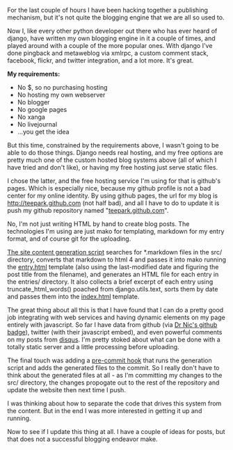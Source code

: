 For the last couple of hours I have been hacking together a publishing mechanism, but it's not quite the blogging engine that we are all so used to.

Now I, like every other python developer out there who has ever heard of django, have written my own blogging engine in it a couple of times, and played around with a couple of the more popular ones. With django I've done pingback and metaweblog via xmlrpc, a custom comment stack, facebook, flickr, and twitter integration, and a lot more. It's great.

**My requirements:**

- No $, so no purchasing hosting
- No hosting my own webserver
- No blogger
- No google pages
- No xanga
- No livejournal
- ...you get the idea

But this time, constrained by the requirements above, I wasn't going to be able to do those things. Django needs real hosting, and my free options are pretty much one of the custom hosted blog systems above (all of which I have tried and don't like), or having my free hosting just serve static files.

I chose the latter, and the free hosting service I'm using for that is github's pages. Which is especially nice, because my github profile is not a bad center for my online identity. By using github pages, the url for my blog is <http://teepark.github.com> (not half bad), and all I have to do to update it is push my github repository named "[teepark.github.com][]".

No, I'm not just writing HTML by hand to create blog posts. The technologies I'm using are just mako for templating, markdown for my entry format, and of course git for the uploading.

[The site content generation script](http://github.com/teepark/teepark.github.com/blob/master/generate.py) searches for *.markdown files in the src/ directory, converts that markdown to html 4 and passes it into mako running the [entry.html][] template (also using the last-modified date and figuring the post title from the filename), and generates an HTML file for each entry in the entries/ directory. It also collects a brief excerpt of each entry using truncate_html_words() poached from django.utils.text, sorts them by date and passes them into the [index.html][] template.

The great thing about all this is that I have found that I can do a pretty good job integrating with web services and having dynamic elements on my page entirely with javascript. So far I have data from github (via [Dr Nic's github badge](http://github.com/drnic/github-badges)), twitter (with their javascript embed), and even powerful comments on my posts from [disqus][]. I'm pretty stoked about what can be done with a totally static server and a little processing before uploading.

The final touch was adding a [pre-commit hook][] that runs the generation script and adds the generated files to the commit. So I really don't have to think about the generated files at all - as I'm committing my changes to the src/ directory, the changes propogate out to the rest of the repository and update the website then next time I push.

I was thinking about how to separate the code that drives this system from the content. But in the end I was more interested in getting it up and running.

Now to see if I update this thing at all. I have a couple of ideas for posts, but that does not a successful blogging endeavor make.

[teepark.github.com]: http://github.com/teepark/teepark.github.com  "The git repository driving this site"
[index.html]: http://github.com/teepark/teepark.github.com/blob/master/templates/index.html
[entry.html]: http://github.com/teepark/teepark.github.com/blob/master/templates/entry.html
[disqus]: http://disqus.com
[pre-commit hook]: http://github.com/teepark/teepark.github.com/blob/master/pre-commit-hook.sh
